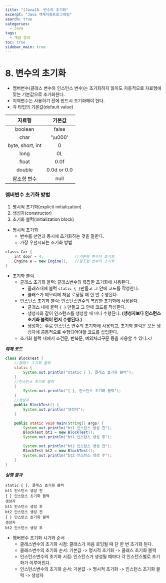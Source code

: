 ```yaml
---
title: "[Java]8. 변수의 초기화"
excerpt: "Java 객체지향프로그래밍"
search: true
categories:
  - Java
tags:
  - 개념 정리
toc: true
sidebar_main: true
---
```


# 8. 변수의 초기화
- 멤버변수(클래스 변수와 인스턴스 변수)는 초기화하지 않아도 자동적으로 자료형에 맞는 기본값으로 초기화한다.
- 지역변수는 사용하기 전에 반드시 초기화해야 한다.
- 각 타입의 기본값(default value)

|      자료형      |    기본값   |
|:----------------:|:-----------:|
|      boolean     |    false    |
|       char       |   '\u000'   |
| byte, short, int |      0      |
|       long       |      0L     |
|       float      |     0.0f    |
|      double      | 0.0d or 0.0 |
|    참조형 변수   |     null    |

### 멤버변수 초기화 방법
1. 명시적 초기화(explicit initialization)
2. 생성자(constructor)
3. 초기화 블럭(initialization block)

- 명시적 초기화
	- 변수를 선언과 동시에 초기화하는 것을 말한다.
	- 가장 우선시되는 초기화 방법

```java
classs Car {
	int door = 4;              //기본형 변수의 초기화
	Engine e = new Engine();   //참조형 변수의 초기화
}
```

- 초기화 블럭
	- 클래스 초기화 블럭: 클래스변수의 복잡한 초기화에 사용된다.
		- 클래스내에 블럭 ```static { }```만들고 그 안에 코드를 작성한다.
		- 클래스가 메모리에 처음 로딩될 때 한 번 수행된다.
	- 인스턴스 초기화 블럭: 인스턴스변수의 복잡한 초기화에 사용된다.
		- 클래스 내에 블럭 ```{ }``` 만들고 그 안에 코드를 작성한다.
		- 생성자와 같이 인스턴스를 생성할 때 마다 수행된다. **(생성자보다 인스턴스 초기화 블럭이 먼저 수행된다.)**
		- 생성자는 주로 인스턴스 변수의 초기화에 사용되고, 초기화 블럭은 모든 생성자에 공통적으로 수행되어야할 코드를 삽입한다.
	- 초기화 블럭 내에서 조건문, 반복문, 예외처리구문 등을 사용할 수 있다.</

___예제 코드___

```java
class BlockTest {
	//클래스 초기화 블럭
	static {
		System.out.println("static { }, 클래스 초기화 블럭");
	}
	//인스턴스 초기화 블럭
	{
		System.out.println("{ }, 인스턴스 초기화 블럭");
	}
	//생성자
	public BlockTest() {
		System.out.println("생성자");
	}

	public static void main(String[] args) {
		System.out.println("bt1 인스턴스 생성 전");
		BlockTest bt1 = new BlockTest();
		System.out.println("bt1 인스턴스 생성 후");

		System.out.println("bt2 인스턴스 생성 전");
		BlockTest bt2 = new BlockTest();
		System.out.println("bt2 인스턴스 생성 후");
	}
}
```

___실행 결과___

```
static { }, 클래스 초기화 블럭
bt1 인스턴스 생성 전
{ } 인스턴스 초기화 블럭
생성자
bt1 인스턴스 생성 후
bt2 인스턴스 생성 전
{ } 인스턴스 초기화 블럭
생성자
bt2 인스턴스 생성 후
```
- 멤버변수 초기화 시기와 순서
	- 클래스변수의 초기화 시점: 클래스가 처음 로딩될 때 단 한 번 초기화 된다.
	- 클래스변수의 초기화 순서: 기본값 -> 명시적 초기화 -> 클래스 초기화 블럭
	- 인스턴스변수의 초기화 시점: 인스턴스가 생성될 때마다 각 인스턴스별로 초기화가 이루어진다.
	- 인스턴스변수의 초기화 순서: 기본값 -> 명시적 초기화 -> 인스턴스 초기화 블럭 -> 생성자
